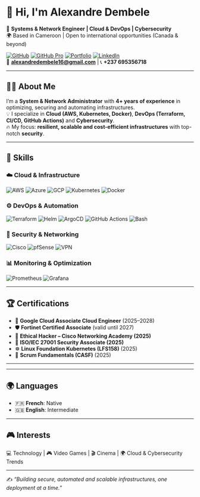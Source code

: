 # 👋 Hi, I'm Alexandre Dembele  

🚀 **Systems & Network Engineer | Cloud & DevOps | Cybersecurity**  
🌍 Based in Cameroon | Open to international opportunities (Canada & beyond)  

[![GitHub](https://img.shields.io/badge/GitHub-000?style=for-the-badge&logo=github&logoColor=white)](https://github.com/alex-dembele)
[![GitHub Pro](https://img.shields.io/badge/GitHub%20Pro-000?style=for-the-badge&logo=github&logoColor=white)](https://github.com/alexNXH)
[![Portfolio](https://img.shields.io/badge/🌐%20Portfolio-24292e?style=for-the-badge&logo=vercel&logoColor=white)](https://alex-dembele-portofolio.vercel.app/)
[![LinkedIn](https://img.shields.io/badge/LinkedIn-0A66C2?style=for-the-badge&logo=linkedin&logoColor=white)](https://linkedin.com/in/alexandre-dembele-b80a01225)  
📧 **alexandredembele16@gmail.com** | 📞 **+237 695356718**

---

## 🧑‍💻 About Me  

I’m a **System & Network Administrator** with **4+ years of experience** in optimizing, securing and automating infrastructures.  
💡 I specialize in **Cloud (AWS, Kubernetes, Docker)**, **DevOps (Terraform, CI/CD, GitHub Actions)** and **Cybersecurity**.  
🔥 My focus: **resilient, scalable and cost-efficient infrastructures** with top-notch **security**.  

---

## 🚀 Skills  

### ☁️ Cloud & Infrastructure  
![AWS](https://img.shields.io/badge/AWS-232F3E?style=for-the-badge&logo=amazon-aws&logoColor=white)
![Azure](https://img.shields.io/badge/Azure-0078D4?style=for-the-badge&logo=microsoftazure&logoColor=white)
![GCP](https://img.shields.io/badge/GCP-4285F4?style=for-the-badge&logo=google-cloud&logoColor=white)
![Kubernetes](https://img.shields.io/badge/Kubernetes-326ce5?style=for-the-badge&logo=kubernetes&logoColor=white)
![Docker](https://img.shields.io/badge/Docker-2496ED?style=for-the-badge&logo=docker&logoColor=white)

### ⚙️ DevOps & Automation  
![Terraform](https://img.shields.io/badge/Terraform-7B42BC?style=for-the-badge&logo=terraform&logoColor=white)
![Helm](https://img.shields.io/badge/Helm-0F1689?style=for-the-badge&logo=helm&logoColor=white)
![ArgoCD](https://img.shields.io/badge/ArgoCD-FD7E14?style=for-the-badge&logo=argo&logoColor=white)
![GitHub Actions](https://img.shields.io/badge/GitHub%20Actions-2088FF?style=for-the-badge&logo=github-actions&logoColor=white)
![Bash](https://img.shields.io/badge/Bash-4EAA25?style=for-the-badge&logo=gnubash&logoColor=white)

### 🔐 Security & Networking  
![Cisco](https://img.shields.io/badge/Cisco-1BA0D7?style=for-the-badge&logo=cisco&logoColor=white)
![pfSense](https://img.shields.io/badge/pfSense-212121?style=for-the-badge&logo=pfsense&logoColor=white)
![VPN](https://img.shields.io/badge/IPSec%20VPN-0078D7?style=for-the-badge&logo=lock&logoColor=white)

### 📊 Monitoring & Optimization  
![Prometheus](https://img.shields.io/badge/Prometheus-E6522C?style=for-the-badge&logo=prometheus&logoColor=white)
![Grafana](https://img.shields.io/badge/Grafana-F46800?style=for-the-badge&logo=grafana&logoColor=white)

---

## 🏆 Certifications  

- 🥇 **Google Cloud Associate Cloud Engineer** (2025–2028)  
- 🛡 **Fortinet Certified Associate** (valid until 2027)  
- 🎯 **Ethical Hacker – Cisco Networking Academy (2025)**  
- 📜 **ISO/IEC 27001 Security Associate (2025)**  
- ☸️ **Linux Foundation Kubernetes (LFS158)** (2025)  
- 🔄 **Scrum Fundamentals (CASF)** (2025)  

---




---

## 🌍 Languages  
- 🇫🇷 **French**: Native  
- 🇬🇧 **English**: Intermediate  

---

## 🎮 Interests  
💻 Technology | 🎮 Video Games | 🎬 Cinema | 🌍 Cloud & Cybersecurity Trends  

---

✍️ *“Building secure, automated and scalable infrastructures, one deployment at a time.”*  
